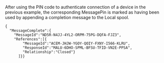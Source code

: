 
After using the PIN code to authenticate connection of a device in the previous 
example, the corresponding MessagePin is marked as having been used by appending 
a completion message to the Local spool.


~~~~
{
  "MessageComplete":{
    "MessageId":"ND5R-N4JJ-4YL2-ORPM-75PG-DQFA-FJZ3",
    "References":[{
        "MessageId":"ACEM-JHJW-YGOY-QOIY-FXNY-I566-KLRU",
        "ResponseId":"MALU-6DHO-SPML-BFSU-TFID-VN2E-PPSA",
        "Relationship":"Closed"}
      ]}}
~~~~

